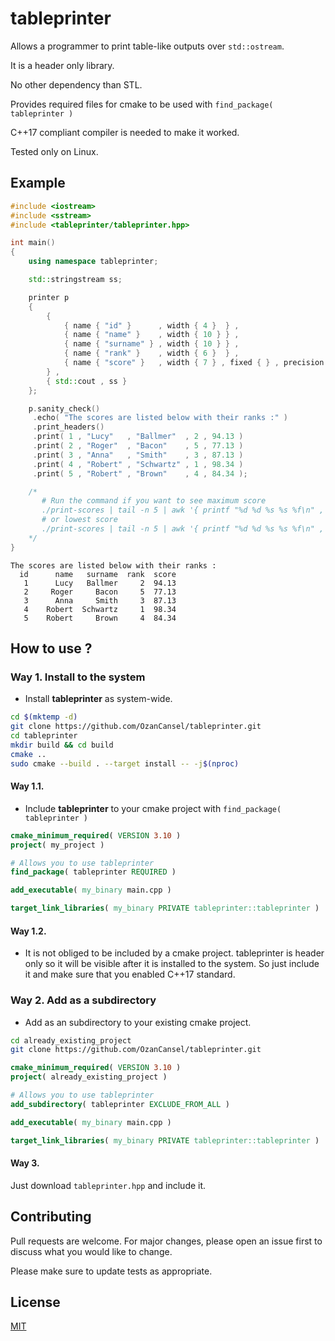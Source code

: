 # tableprinter
Allows a programmer to print table-like outputs over `std::ostream`.

It is a header only library.

No other dependency than STL.

Provides required files for cmake to be used with `find_package( tableprinter )`

C++17 compliant compiler is needed to make it worked.

Tested only on Linux.

## Example

``` C++
#include <iostream>
#include <sstream>
#include <tableprinter/tableprinter.hpp>

int main()
{
    using namespace tableprinter;

    std::stringstream ss;

    printer p
    {
        {
            { name { "id" }      , width { 4 }  } ,
            { name { "name" }    , width { 10 } } ,
            { name { "surname" } , width { 10 } } ,
            { name { "rank" }    , width { 6 }  } ,
            { name { "score" }   , width { 7 } , fixed { } , precision { 2 } }
        } ,
        { std::cout , ss }
    };

    p.sanity_check()
     .echo( "The scores are listed below with their ranks :" )
     .print_headers()
     .print( 1 , "Lucy"   , "Ballmer"  , 2 , 94.13 )
     .print( 2 , "Roger"  , "Bacon"    , 5 , 77.13 )
     .print( 3 , "Anna"   , "Smith"    , 3 , 87.13 )
     .print( 4 , "Robert" , "Schwartz" , 1 , 98.34 )
     .print( 5 , "Robert" , "Brown"    , 4 , 84.34 );

    /*
       # Run the command if you want to see maximum score
       ./print-scores | tail -n 5 | awk '{ printf "%d %d %s %s %f\n" , $4 , $1 , $2 , $3 , $5 }' | sort | head -n 1 | awk '{ print $5 }'
       # or lowest score
       ./print-scores | tail -n 5 | awk '{ printf "%d %d %s %s %f\n" , $4 , $1 , $2 , $3 , $5 }' | sort | tac | head -n 1 | awk '{ print $5 }'
    */
}
```

```console
The scores are listed below with their ranks :
  id      name   surname  rank  score
   1      Lucy   Ballmer     2  94.13
   2     Roger     Bacon     5  77.13
   3      Anna     Smith     3  87.13
   4    Robert  Schwartz     1  98.34
   5    Robert     Brown     4  84.34
```

## How to use ?
### Way 1. Install to the system
- Install __tableprinter__ as system-wide.
```bash
cd $(mktemp -d)
git clone https://github.com/OzanCansel/tableprinter.git
cd tableprinter
mkdir build && cd build
cmake ..
sudo cmake --build . --target install -- -j$(nproc)
```


#### Way 1.1.
- Include __tableprinter__ to your cmake project with `find_package( tableprinter )`
``` cmake
cmake_minimum_required( VERSION 3.10 )
project( my_project )

# Allows you to use tableprinter
find_package( tableprinter REQUIRED )

add_executable( my_binary main.cpp )

target_link_libraries( my_binary PRIVATE tableprinter::tableprinter )
```

#### Way 1.2.
- It is not obliged to be included by a cmake project. tableprinter is header only so it will be visible after it is installed to the system. So just include it and make sure that you enabled C++17 standard.

### Way 2. Add as a subdirectory
- Add as an subdirectory to your existing cmake project.

```bash
cd already_existing_project
git clone https://github.com/OzanCansel/tableprinter.git
```
``` cmake
cmake_minimum_required( VERSION 3.10 )
project( already_existing_project )

# Allows you to use tableprinter
add_subdirectory( tableprinter EXCLUDE_FROM_ALL )

add_executable( my_binary main.cpp )

target_link_libraries( my_binary PRIVATE tableprinter::tableprinter )
```

#### Way 3.
Just download `tableprinter.hpp` and include it.

## Contributing
Pull requests are welcome. For major changes, please open an issue first to discuss what you would like to change.

Please make sure to update tests as appropriate.

## License
[MIT](https://raw.githubusercontent.com/OzanCansel/tableprinter/master/LICENSE)
